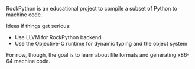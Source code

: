RockPython is an educational project to compile a subset of Python to machine
code.

Ideas if things get serious:

- Use LLVM for RockPython backend
- Use the Objective-C runtime for dynamic typing and the object system

For now, though, the goal is to learn about file formats and generating x86-64
machine code.


